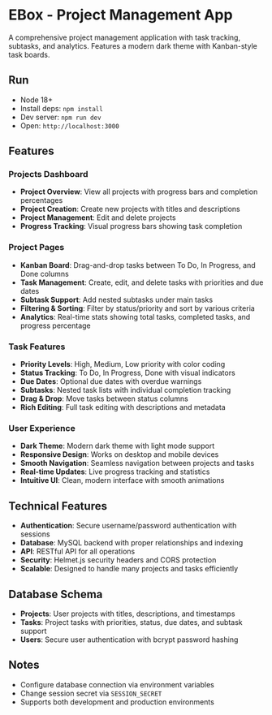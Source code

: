 # EBox - Project Management App

A comprehensive project management application with task tracking, subtasks, and analytics. Features a modern dark theme with Kanban-style task boards.

## Run

- Node 18+
- Install deps: `npm install`
- Dev server: `npm run dev`
- Open: `http://localhost:3000`

## Features

### Projects Dashboard
- **Project Overview**: View all projects with progress bars and completion percentages
- **Project Creation**: Create new projects with titles and descriptions
- **Project Management**: Edit and delete projects
- **Progress Tracking**: Visual progress bars showing task completion

### Project Pages
- **Kanban Board**: Drag-and-drop tasks between To Do, In Progress, and Done columns
- **Task Management**: Create, edit, and delete tasks with priorities and due dates
- **Subtask Support**: Add nested subtasks under main tasks
- **Filtering & Sorting**: Filter by status/priority and sort by various criteria
- **Analytics**: Real-time stats showing total tasks, completed tasks, and progress percentage

### Task Features
- **Priority Levels**: High, Medium, Low priority with color coding
- **Status Tracking**: To Do, In Progress, Done with visual indicators
- **Due Dates**: Optional due dates with overdue warnings
- **Subtasks**: Nested task lists with individual completion tracking
- **Drag & Drop**: Move tasks between status columns
- **Rich Editing**: Full task editing with descriptions and metadata

### User Experience
- **Dark Theme**: Modern dark theme with light mode support
- **Responsive Design**: Works on desktop and mobile devices
- **Smooth Navigation**: Seamless navigation between projects and tasks
- **Real-time Updates**: Live progress tracking and statistics
- **Intuitive UI**: Clean, modern interface with smooth animations

## Technical Features

- **Authentication**: Secure username/password authentication with sessions
- **Database**: MySQL backend with proper relationships and indexing
- **API**: RESTful API for all operations
- **Security**: Helmet.js security headers and CORS protection
- **Scalable**: Designed to handle many projects and tasks efficiently

## Database Schema

- **Projects**: User projects with titles, descriptions, and timestamps
- **Tasks**: Project tasks with priorities, status, due dates, and subtask support
- **Users**: Secure user authentication with bcrypt password hashing

## Notes

- Configure database connection via environment variables
- Change session secret via `SESSION_SECRET`
- Supports both development and production environments

